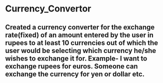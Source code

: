 # Currency_Convertor
## Created a currency converter for the exchange rate(fixed) of an amount entered by the user in rupees to at least 10 currencies out of which the user would be selecting which currency he/she wishes to exchange it for. Example- I want to exchange rupees for euros. Someone can exchange the currency for yen or dollar etc.
